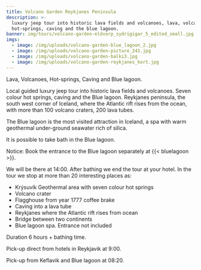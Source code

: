 ```yaml
---
title: Volcano Garden Reykjanes Peninsula
description: >-
  luxury jeep tour into historic lava fields and volcanoes, lava, volcanoes,
  hot-springs, caving and the blue lagoon.
banner: img/tours/volcano-garden-eldvorp_sydrigigar_5_edited_small.jpg
imgs:
  - image: /img/uploads/volcano-garden-blue_lagoon_2.jpg
  - image: /img/uploads/volcano-garden-picture_241.jpg
  - image: /img/uploads/volcano-garden-balki3.jpg
  - image: /img/uploads/volcano-garden-reykjanes_kort.jpg
---
```

Lava, Volcanoes, Hot-springs, Caving and Blue lagoon.

Local guided luxury jeep tour into historic lava fields and volcanoes. Seven colour hot springs, caving and the Blue lagoon. Reykjanes peninsula, the south west corner of Iceland, where the Atlantic rift rises from the ocean, with more than 100 volcano craters, 200 lava tubes.

The Blue lagoon is the most visited attraction in Iceland, a spa with warm geothermal under-ground seawater rich of silica.

<!--more-->

It is possible to take bath in the Blue lagoon. 

Notice: Book the entrance to the Blue lagoon separately at {{< bluelagoon >}}.

We will be there at 14:00. After bathing we end the tour at your hotel.
In the tour we stop at more than 20 interesting places as:

* Krýsuvík Geothermal area with seven colour hot springs
* Volcano crater
* Flagghouse from year 1777 coffee brake
* Caving into a lava tube
* Reykjanes where the Atlantic rift rises from ocean
* Bridge between two continents
* Blue lagoon spa. Entrance not included

Duration 6 hours  + bathing time.

Pick-up direct from hotels in Reykjavik at 9:00.

Pick-up from Keflavik and Blue lagoon at 08:20.
